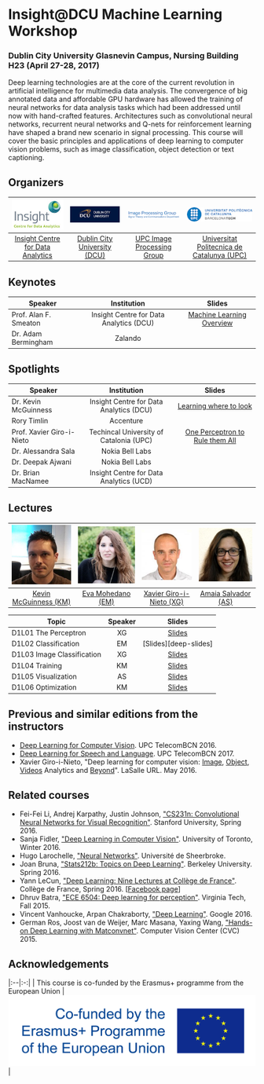 # Insight@DCU Machine Learning Workshop
### Dublin City University Glasnevin Campus, Nursing Building H23 (April 27-28, 2017)

Deep learning technologies are at the core of the current revolution in artificial intelligence for multimedia data analysis. The convergence of big annotated data and affordable GPU hardware has allowed the training of neural networks for data analysis tasks which had been addressed until now with hand-crafted features. Architectures such as convolutional neural networks, recurrent neural networks and Q-nets for reinforcement learning have shaped a brand new scenario in signal processing. This course will cover the basic principles and applications of deep learning to computer vision problems, such as image classification, object detection or text captioning.


## Organizers

| ![logo-insight] | ![logo-dcu] | ![logo-gpi] | ![logo-upc] |
|:------------:|:------------:|:------------:|:------------:|
| [Insight Centre for Data Analytics](insight-web) | [Dublin City University (DCU)](dcu-web) |  [UPC Image Processing Group](gpi-web) | [Universitat Politecnica de Catalunya (UPC)](upc-web) |

[upc-web]: http://www.upc.edu/?set_language=en
[gpi-web]: https://imatge.upc.edu/web/
[insight-web]: https://www.insight-centre.org/
[dcu-web]: http://www.dcu.ie/

[logo-gpi]: img/logos/gpi.png "UPC Image Processing Group"
[logo-upc]: img/logos/upc.jpg "Universitat Politecnica de Catalunya"
[logo-insight]: img/logos/insight.jpg "Insight Centre for Data Analytics"
[logo-dcu]: img/logos/dcu.png "Dublin City University"

## Keynotes

| Speaker                   | Institution                                   |       Slides                 | 
| ------------------------- |:----------------------------------------------:|:--------------------------------:|
| Prof. Alan F. Smeaton     | Insight Centre for Data Analytics (DCU)      | [Machine Learning Overview][alan-slides]      |
| Dr. Adam Bermingham       | Zalando                                       |             |

[alan-slides]: https://www.slideshare.net/xavigiro/machine-learning-overview-how-did-we-get-here

## Spotlights

| Speaker                   | Institution                                   |       Slides                 | 
| ------------------------- |:----------------------------------------------:|:--------------------------------:|
| Dr. Kevin McGuinness      | Insight Centre for Data Analytics (DCU)      | [Learning where to look][kevin-slides]      |
| Rory Timlin               | Accenture                                       |            |
| Prof. Xavier Giro-i-Nieto  | Techincal University of Catalonia (UPC)      | [One Perceptron to Rule them All][xavi-slides]      |
| Dr. Alessandra Sala       |  Nokia Bell Labs                                       |             |
| Dr. Deepak Ajwani          | Nokia Bell Labs                                       |             |
| Dr. Brian MacNamee        | Insight Centre for Data Analytics (UCD)               |            |

[kevin-slides]: https://www.slideshare.net/xavigiro/learning-where-to-look-focus-and-attention-in-deep-vision
[xavi-slides]: https://www.slideshare.net/xavigiro/once-perceptron-to-rule-them-all-deep-learning-for-multimedia


## Lectures

| ![Kevin McGuinness][KevinMcGuinness-photo] | ![Eva Mohedano][EvaMohedano-photo]   | ![Xavier Giro-i-Nieto][XavierGiro-photo] |  ![AmaiaSalvador][AmaiaSalvador-photo]  
|:-:|:-:|:-:|:-:|
| [Kevin McGuinness (KM)][KevinMcGuinness-web] | [Eva Mohedano (EM)][EvaMohedano-web] | [Xavier Giro-i-Nieto (XG)][XavierGiro-web] | [Amaia Salvador (AS)][AmaiaSalvador-web] |  

[XavierGiro-web]: https://imatge.upc.edu/web/people/xavier-giro
[AmaiaSalvador-web]: https://imatge.upc.edu/web/people/amaia-salvador
[EvaMohedano-web]: https://www.insight-centre.org/users/eva-mohedano
[KevinMcGuinness-web]: https://www.insight-centre.org/users/kevin-mcguinness

[XavierGiro-photo]: img/instructors/XavierGiro.jpg "Xavier Giro-i-Nieto"
[AmaiaSalvador-photo]: img/instructors/AmaiaSalvador.jpg "Amaia Salvador"
[EvaMohedano-photo]: img/instructors/EvaMohedano.jpg "Eva Mohedano"
[KevinMcGuinness-photo]: img/instructors/Kevin160x160.jpg "Kevin McGuinness"

| Topic                     | Speaker |       Slides                | 
| ------------------------- |:-------:|:--------------------------------:|
| D1L01 The Perceptron       | XG      | [Slides][perceptron-slides]      |
| D1L02 Classification       | EM      | [Slides][deep-slides]            |
| D1L03 Image Classification | XG      | [Slides][imagenet-slides]      |
| D1L04 Training              | KM      | [Slides][imagenet-slides]      |
| D1L05 Visualization        | AS      | [Slides][visualization-slides]   |
| D1L06 Optimization          | KM      | [Slides][optimization-slides]      |

[perceptron-slides]: https://www.slideshare.net/xavigiro/the-perceptron-d1l1-insightdcu-machine-learning-workshop-2017
[classification-slides]: https://www.slideshare.net/xavigiro/deep-neural-networks-d1l2-insightdcu-machine-learning-workshop-2017
[imagenet-slides]: https://www.slideshare.net/xavigiro/image-classification-on-imagenet-d1l3-insightdcu-machine-learning-workshop-2017

[training-slides]: https://www.slideshare.net/xavigiro/training-deep-networks-with-backprop-d1l4-insightdcu-machine-learning-workshop-2017
[visualization-slides]: https://www.slideshare.net/xavigiro/d1l5-visualization-d1l2-insightdcu-machine-learning-workshop-2017
[optimization-slides]: https://www.slideshare.net/xavigiro/optimizing-deep-networks-d1l6-insightdcu-machine-learning-workshop-2017


## Previous and similar editions from the instructors

* [Deep Learning for Computer Vision][DLCV2016]. UPC TelecomBCN 2016.
* [Deep Learning for Speech and Language][DLSL2017]. UPC TelecomBCN 2017.
* Xavier Giro-i-Nieto, "Deep learning for computer vision: [Image], [Object], [Videos] Analytics and [Beyond]". LaSalle URL. May 2016.

[DLCV2016]: http://imatge-upc.github.io/telecombcn-2016-dlcv/
[DLSL2017]: https://telecombcn-dl.github.io/2017-dlsl/

[Image]: http://www.slideshare.net/xavigiro/deep-learning-for-computer-vision-14-image-analytics-lasalle-2016
[Object]: http://www.slideshare.net/xavigiro/deep-learning-for-computer-vision-24-object-analytics-lasalle-2016
[Videos]: http://www.slideshare.net/xavigiro/deep-learning-for-computer-vision-34-video-analytics-lasalle-2016
[Beyond]: http://www.slideshare.net/xavigiro/deep-learning-for-computer-vision-44-beyond-vision-lasalle-2016


## Related courses

* Fei-Fei Li, Andrej Karpathy, Justin Johnson, ["CS231n: Convolutional Neural Networks for Visual Recognition"](http://cs231n.stanford.edu/). Stanford University, Spring 2016.
* Sanja Fidler, ["Deep Learning in Computer Vision"](http://www.cs.toronto.edu/~fidler/teaching/2015/CSC2523.html). University of Toronto, Winter 2016.
* Hugo Larochelle, ["Neural Networks"](http://info.usherbrooke.ca/hlarochelle/neural_networks/content.html). Université de Sheerbroke.
* Joan Bruna, ["Stats212b: Topics on Deep Learning"](https://github.com/joanbruna/stat212b). Berkeley University. Spring 2016.
* Yann LeCun, ["Deep Learning: Nine Lectures at Collège de France"](http://cilvr.nyu.edu/doku.php?id=courses%3Adeeplearning-cdf2016%3Astart). Collège de France, Spring 2016. [[Facebook page](https://www.facebook.com/deeplearningcdf/?fref=nf)]
* Dhruv Batra, ["ECE 6504: Deep learning for perception"](https://computing.ece.vt.edu/~f15ece6504/). Virginia Tech, Fall 2015.
* Vincent Vanhoucke, Arpan Chakraborty, ["Deep Learning"](https://www.udacity.com/course/deep-learning--ud730). Google 2016.
* German Ros, Joost van de Weijer, Marc Masana, Yaxing Wang, ["Hands-on Deep Learning with Matconvnet"](http://www.cvc.uab.es/~gros/index.php/hands-on-deep-learning-with-matconvnet/). Computer Vision Center (CVC) 2015.


## Acknowledgements

|:--|:-:|
| This course is co-funded by the Erasmus+ programme from the European Union | ![logo-erasmus] |


[logo-erasmus]: img/logos/erasmus.jpg "Erasmus logo"


